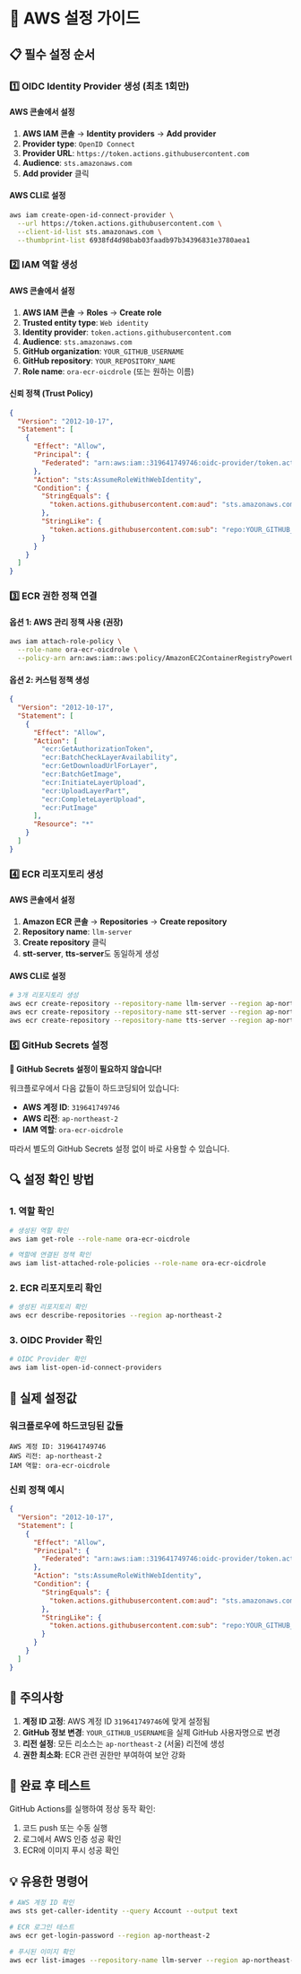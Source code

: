 # 🔧 AWS 설정 가이드

## 📋 필수 설정 순서

### 1️⃣ OIDC Identity Provider 생성 (최초 1회만)

#### AWS 콘솔에서 설정
1. **AWS IAM 콘솔** → **Identity providers** → **Add provider**
2. **Provider type**: `OpenID Connect`
3. **Provider URL**: `https://token.actions.githubusercontent.com`
4. **Audience**: `sts.amazonaws.com`
5. **Add provider** 클릭

#### AWS CLI로 설정
```bash
aws iam create-open-id-connect-provider \
  --url https://token.actions.githubusercontent.com \
  --client-id-list sts.amazonaws.com \
  --thumbprint-list 6938fd4d98bab03faadb97b34396831e3780aea1
```

### 2️⃣ IAM 역할 생성

#### AWS 콘솔에서 설정
1. **AWS IAM 콘솔** → **Roles** → **Create role**
2. **Trusted entity type**: `Web identity`
3. **Identity provider**: `token.actions.githubusercontent.com`
4. **Audience**: `sts.amazonaws.com`
5. **GitHub organization**: `YOUR_GITHUB_USERNAME`
6. **GitHub repository**: `YOUR_REPOSITORY_NAME`
7. **Role name**: `ora-ecr-oicdrole` (또는 원하는 이름)

#### 신뢰 정책 (Trust Policy)
```json
{
  "Version": "2012-10-17",
  "Statement": [
    {
      "Effect": "Allow",
      "Principal": {
        "Federated": "arn:aws:iam::319641749746:oidc-provider/token.actions.githubusercontent.com"
      },
      "Action": "sts:AssumeRoleWithWebIdentity",
      "Condition": {
        "StringEquals": {
          "token.actions.githubusercontent.com:aud": "sts.amazonaws.com"
        },
        "StringLike": {
          "token.actions.githubusercontent.com:sub": "repo:YOUR_GITHUB_USERNAME/OraAiServer:*"
        }
      }
    }
  ]
}
```

### 3️⃣ ECR 권한 정책 연결

#### 옵션 1: AWS 관리 정책 사용 (권장)
```bash
aws iam attach-role-policy \
  --role-name ora-ecr-oicdrole \
  --policy-arn arn:aws:iam::aws:policy/AmazonEC2ContainerRegistryPowerUser
```

#### 옵션 2: 커스텀 정책 생성
```json
{
  "Version": "2012-10-17",
  "Statement": [
    {
      "Effect": "Allow",
      "Action": [
        "ecr:GetAuthorizationToken",
        "ecr:BatchCheckLayerAvailability",
        "ecr:GetDownloadUrlForLayer",
        "ecr:BatchGetImage",
        "ecr:InitiateLayerUpload",
        "ecr:UploadLayerPart",
        "ecr:CompleteLayerUpload",
        "ecr:PutImage"
      ],
      "Resource": "*"
    }
  ]
}
```

### 4️⃣ ECR 리포지토리 생성

#### AWS 콘솔에서 설정
1. **Amazon ECR 콘솔** → **Repositories** → **Create repository**
2. **Repository name**: `llm-server`
3. **Create repository** 클릭
4. **stt-server**, **tts-server**도 동일하게 생성

#### AWS CLI로 설정
```bash
# 3개 리포지토리 생성
aws ecr create-repository --repository-name llm-server --region ap-northeast-2
aws ecr create-repository --repository-name stt-server --region ap-northeast-2
aws ecr create-repository --repository-name tts-server --region ap-northeast-2
```

### 5️⃣ GitHub Secrets 설정

**🎉 GitHub Secrets 설정이 필요하지 않습니다!**

워크플로우에서 다음 값들이 하드코딩되어 있습니다:
- **AWS 계정 ID**: `319641749746`
- **AWS 리전**: `ap-northeast-2`
- **IAM 역할**: `ora-ecr-oicdrole`

따라서 별도의 GitHub Secrets 설정 없이 바로 사용할 수 있습니다.

## 🔍 설정 확인 방법

### 1. 역할 확인
```bash
# 생성된 역할 확인
aws iam get-role --role-name ora-ecr-oicdrole

# 역할에 연결된 정책 확인
aws iam list-attached-role-policies --role-name ora-ecr-oicdrole
```

### 2. ECR 리포지토리 확인
```bash
# 생성된 리포지토리 확인
aws ecr describe-repositories --region ap-northeast-2
```

### 3. OIDC Provider 확인
```bash
# OIDC Provider 확인
aws iam list-open-id-connect-providers
```

## 📝 실제 설정값

### 워크플로우에 하드코딩된 값들
```
AWS 계정 ID: 319641749746
AWS 리전: ap-northeast-2
IAM 역할: ora-ecr-oicdrole
```

### 신뢰 정책 예시
```json
{
  "Version": "2012-10-17",
  "Statement": [
    {
      "Effect": "Allow",
      "Principal": {
        "Federated": "arn:aws:iam::319641749746:oidc-provider/token.actions.githubusercontent.com"
      },
      "Action": "sts:AssumeRoleWithWebIdentity",
      "Condition": {
        "StringEquals": {
          "token.actions.githubusercontent.com:aud": "sts.amazonaws.com"
        },
        "StringLike": {
          "token.actions.githubusercontent.com:sub": "repo:YOUR_GITHUB_USERNAME/OraAiServer:*"
        }
      }
    }
  ]
}
```

## 🚨 주의사항

1. **계정 ID 고정**: AWS 계정 ID `319641749746`에 맞게 설정됨
2. **GitHub 정보 변경**: `YOUR_GITHUB_USERNAME`을 실제 GitHub 사용자명으로 변경
3. **리전 설정**: 모든 리소스는 `ap-northeast-2` (서울) 리전에 생성
4. **권한 최소화**: ECR 관련 권한만 부여하여 보안 강화

## 🎯 완료 후 테스트

GitHub Actions를 실행하여 정상 동작 확인:
1. 코드 push 또는 수동 실행
2. 로그에서 AWS 인증 성공 확인
3. ECR에 이미지 푸시 성공 확인

## 💡 유용한 명령어

```bash
# AWS 계정 ID 확인
aws sts get-caller-identity --query Account --output text

# ECR 로그인 테스트
aws ecr get-login-password --region ap-northeast-2

# 푸시된 이미지 확인
aws ecr list-images --repository-name llm-server --region ap-northeast-2
``` 